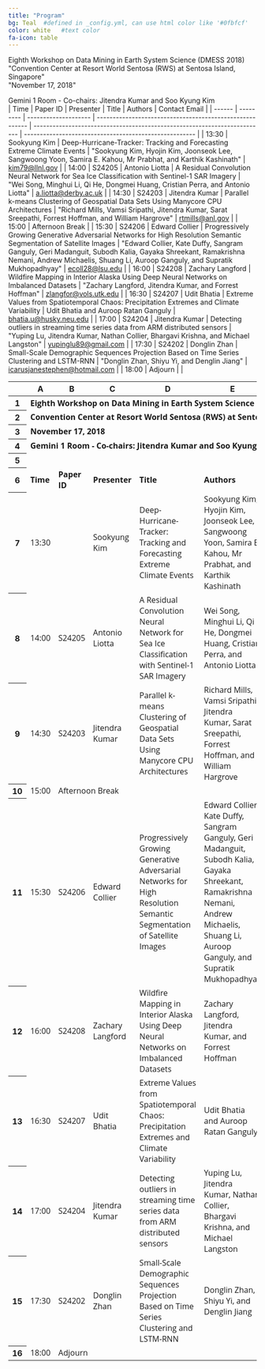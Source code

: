 ```yaml
---
title: "Program"
bg: Teal  #defined in _config.yml, can use html color like '#0fbfcf'
color: white   #text color
fa-icon: table
---
```

Eighth Workshop on Data Mining in Earth System Science (DMESS 2018)																											
"Convention Center at Resort World Sentosa (RWS) at Sentosa Island, Singapore"																											
"November 17, 2018"																											

Gemini 1 Room - Co-chairs: Jitendra Kumar and Soo Kyung Kim																											
 | Time | Paper ID | Presenter | Title | Authors | Contact Email | 
 | ------ | --------- | -------------------- | -------------------------------------------------------- | ------------------------------------------------------------------------- | ------------------------------------------------------ | 
 | 13:30 | Sookyung Kim | Deep-Hurricane-Tracker: Tracking and Forecasting Extreme Climate Events | "Sookyung Kim, Hyojin Kim, Joonseok Lee, Sangwoong Yoon, Samira E. Kahou, Mr Prabhat, and Karthik Kashinath" | kim79@llnl.gov | 
 | 14:00 | S24205 | Antonio Liotta | A Residual Convolution Neural Network for Sea Ice Classification with Sentinel-1 SAR Imagery | "Wei Song, Minghui Li, Qi He, Dongmei Huang, Cristian Perra, and Antonio Liotta" | a.liotta@derby.ac.uk | 
 | 14:30 | S24203 | Jitendra Kumar | Parallel k-means Clustering of Geospatial Data Sets Using Manycore CPU Architectures | "Richard Mills, Vamsi Sripathi, Jitendra Kumar, Sarat Sreepathi, Forrest Hoffman, and William Hargrove" | rtmills@anl.gov | 
 | 15:00 | Afternoon Break | 
 | 15:30 | S24206 | Edward Collier | Progressively Growing Generative Adversarial Networks for High Resolution Semantic Segmentation of Satellite Images | "Edward Collier, Kate Duffy, Sangram Ganguly, Geri Madanguit, Subodh Kalia, Gayaka Shreekant, Ramakrishna Nemani, Andrew Michaelis, Shuang Li, Auroop Ganguly, and Supratik Mukhopadhyay" | ecoll28@lsu.edu | 
 | 16:00 | S24208 | Zachary Langford | Wildfire Mapping in Interior Alaska Using Deep Neural Networks on Imbalanced Datasets | "Zachary Langford, Jitendra Kumar, and Forrest Hoffman" | zlangfor@vols.utk.edu | 
 | 16:30 | S24207 | Udit Bhatia | Extreme Values from Spatiotemporal Chaos: Precipitation Extremes and Climate Variability | Udit Bhatia and Auroop Ratan Ganguly | bhatia.u@husky.neu.edu | 
 | 17:00 | S24204 | Jitendra Kumar | Detecting outliers in streaming time series data from ARM distributed sensors | "Yuping Lu, Jitendra Kumar, Nathan Collier, Bhargavi Krishna, and Michael Langston" | yupinglu89@gmail.com | 
 | 17:30 | S24202 | Donglin Zhan | Small-Scale Demographic Sequences Projection Based on Time Series Clustering and LSTM-RNN | "Donglin Zhan, Shiyu Yi, and Denglin Jiang" | icarusjanestephen@hotmail.com | 
 | 18:00 | Adjourn | 
 | 

<table class="waffle" cellspacing="0" cellpadding="0"><thead><tr><th class="row-header freezebar-origin-ltr"></th><th id="0C0" style="width:55px" class="column-headers-background">A</th><th id="0C1" style="width:100px" class="column-headers-background">B</th><th id="0C2" style="width:159px" class="column-headers-background">C</th><th id="0C3" style="width:397px" class="column-headers-background">D</th><th id="0C4" style="width:330px" class="column-headers-background">E</th><th id="0C5" style="width:259px" class="column-headers-background">F</th></tr></thead><tbody><tr style='height:20px;'><th id="0R0" style="height: 20px;" class="row-headers-background"><div class="row-header-wrapper" style="line-height: 20px;">1</div></th><td class="s0" dir="ltr" colspan="6"><span style="font-size:12pt;font-family:Open Sans,Arial;font-weight:bold;">Eighth Workshop on Data Mining in Earth System Science (DMESS 2018)</span></td></tr><tr style='height:20px;'><th id="0R1" style="height: 20px;" class="row-headers-background"><div class="row-header-wrapper" style="line-height: 20px;">2</div></th><td class="s0" dir="ltr" colspan="6"><span style="font-size:12pt;font-family:Open Sans,Arial;font-weight:bold;">Convention Center at Resort World Sentosa (RWS) at Sentosa Island, Singapore</span></td></tr><tr style='height:20px;'><th id="0R2" style="height: 20px;" class="row-headers-background"><div class="row-header-wrapper" style="line-height: 20px;">3</div></th><td class="s0" dir="ltr" colspan="6"><span style="font-size:12pt;font-family:Open Sans,Arial;font-weight:bold;">November 17, 2018</span></td></tr><tr style='height:20px;'><th id="0R3" style="height: 20px;" class="row-headers-background"><div class="row-header-wrapper" style="line-height: 20px;">4</div></th><td class="s0" dir="ltr" colspan="6"><span style="font-size:12pt;font-family:Open Sans,Arial;font-weight:bold;">Gemini 1 Room - Co-chairs: Jitendra Kumar and Soo Kyung Kim</span></td></tr><tr style='height:20px;'><th id="0R4" style="height: 20px;" class="row-headers-background"><div class="row-header-wrapper" style="line-height: 20px;">5</div></th><td class="s0" dir="ltr"></td><td class="s0" dir="ltr"></td><td class="s0" dir="ltr"></td><td class="s0" dir="ltr"></td><td class="s0" dir="ltr"></td><td class="s0"></td></tr><tr style='height:20px;'><th id="0R5" style="height: 20px;" class="row-headers-background"><div class="row-header-wrapper" style="line-height: 20px;">6</div></th><td class="s1" dir="ltr"><span style="font-size:12pt;font-family:Open Sans,Arial;font-weight:bold;">Time</span></td><td class="s1" dir="ltr"><span style="font-size:12pt;font-family:Open Sans,Arial;font-weight:bold;">Paper ID</span></td><td class="s1" dir="ltr"><span style="font-size:12pt;font-family:Open Sans,Arial;font-weight:bold;">Presenter</span></td><td class="s1" dir="ltr"><span style="font-size:12pt;font-family:Open Sans,Arial;font-weight:bold;">Title</span></td><td class="s1" dir="ltr"><span style="font-size:12pt;font-family:Open Sans,Arial;font-weight:bold;">Authors</span></td><td class="s1" dir="ltr"><span style="font-size:12pt;font-family:Open Sans,Arial;font-weight:bold;">Contact Email</span></td></tr><tr style='height:20px;'><th id="0R6" style="height: 20px;" class="row-headers-background"><div class="row-header-wrapper" style="line-height: 20px;">7</div></th><td class="s2" dir="ltr"><span style="font-size:12pt;font-family:Open Sans,Arial;">13:30</span></td><td class="s3" dir="ltr"></td><td class="s4" dir="ltr"><span style="font-size:12pt;font-family:Open Sans,Arial;">Sookyung Kim</span></td><td class="s4" dir="ltr"><span style="font-size:12pt;font-family:Open Sans,Arial;">Deep-Hurricane-Tracker: Tracking and Forecasting Extreme Climate Events</span></td><td class="s4" dir="ltr"><span style="font-size:12pt;font-family:Open Sans,Arial;">Sookyung Kim, Hyojin Kim, Joonseok Lee, Sangwoong Yoon, Samira E. Kahou, Mr Prabhat, and Karthik Kashinath</span></td><td class="s4" dir="ltr"><span style="font-size:12pt;font-family:Open Sans,Arial;">kim79@llnl.gov</span></td></tr><tr style='height:20px;'><th id="0R7" style="height: 20px;" class="row-headers-background"><div class="row-header-wrapper" style="line-height: 20px;">8</div></th><td class="s2" dir="ltr"><span style="font-size:12pt;font-family:Open Sans,Arial;">14:00</span></td><td class="s3" dir="ltr"><span style="font-size:12pt;font-family:Open Sans,Arial;">S24205</span></td><td class="s4" dir="ltr"><span style="font-size:12pt;font-family:Open Sans,Arial;">Antonio Liotta</span></td><td class="s4" dir="ltr"><span style="font-size:12pt;font-family:Open Sans,Arial;">A Residual Convolution Neural Network for Sea Ice Classification with Sentinel-1 SAR Imagery</span></td><td class="s4" dir="ltr"><span style="font-size:12pt;font-family:Open Sans,Arial;">Wei Song, Minghui Li, Qi He, Dongmei Huang, Cristian Perra, and Antonio Liotta</span></td><td class="s4" dir="ltr"><span style="font-size:12pt;font-family:Open Sans,Arial;">a.liotta@derby.ac.uk</span></td></tr><tr style='height:20px;'><th id="0R8" style="height: 20px;" class="row-headers-background"><div class="row-header-wrapper" style="line-height: 20px;">9</div></th><td class="s2" dir="ltr"><span style="font-size:12pt;font-family:Open Sans,Arial;">14:30</span></td><td class="s3" dir="ltr"><span style="font-size:12pt;font-family:Open Sans,Arial;">S24203</span></td><td class="s4" dir="ltr"><span style="font-size:12pt;font-family:Open Sans,Arial;">Jitendra Kumar</span></td><td class="s4" dir="ltr"><span style="font-size:12pt;font-family:Open Sans,Arial;">Parallel k-means Clustering of Geospatial Data Sets Using Manycore CPU Architectures</span></td><td class="s4" dir="ltr"><span style="font-size:12pt;font-family:Open Sans,Arial;">Richard Mills, Vamsi Sripathi, Jitendra Kumar, Sarat Sreepathi, Forrest Hoffman, and William Hargrove</span></td><td class="s4" dir="ltr"><span style="font-size:12pt;font-family:Open Sans,Arial;">rtmills@anl.gov</span></td></tr><tr style='height:20px;'><th id="0R9" style="height: 20px;" class="row-headers-background"><div class="row-header-wrapper" style="line-height: 20px;">10</div></th><td class="s2" dir="ltr"><span style="font-size:12pt;font-family:Open Sans,Arial;">15:00</span></td><td class="s4" dir="ltr" colspan="5"><span style="font-size:12pt;font-family:Open Sans,Arial;">Afternoon Break</span></td></tr><tr style='height:20px;'><th id="0R10" style="height: 20px;" class="row-headers-background"><div class="row-header-wrapper" style="line-height: 20px;">11</div></th><td class="s2" dir="ltr"><span style="font-size:12pt;font-family:Open Sans,Arial;">15:30</span></td><td class="s3" dir="ltr"><span style="font-size:12pt;font-family:Open Sans,Arial;">S24206</span></td><td class="s4" dir="ltr"><span style="font-size:12pt;font-family:Open Sans,Arial;">Edward Collier</span></td><td class="s4" dir="ltr"><span style="font-size:12pt;font-family:Open Sans,Arial;">Progressively Growing Generative Adversarial Networks for High Resolution Semantic Segmentation of Satellite Images</span></td><td class="s4" dir="ltr"><span style="font-size:12pt;font-family:Open Sans,Arial;">Edward Collier, Kate Duffy, Sangram Ganguly, Geri Madanguit, Subodh Kalia, Gayaka Shreekant, Ramakrishna Nemani, Andrew Michaelis, Shuang Li, Auroop Ganguly, and Supratik Mukhopadhyay</span></td><td class="s4" dir="ltr"><span style="font-size:12pt;font-family:Open Sans,Arial;">ecoll28@lsu.edu</span></td></tr><tr style='height:20px;'><th id="0R11" style="height: 20px;" class="row-headers-background"><div class="row-header-wrapper" style="line-height: 20px;">12</div></th><td class="s2" dir="ltr"><span style="font-size:12pt;font-family:Open Sans,Arial;">16:00</span></td><td class="s3" dir="ltr"><span style="font-size:12pt;font-family:Open Sans,Arial;">S24208</span></td><td class="s4" dir="ltr"><span style="font-size:12pt;font-family:Open Sans,Arial;">Zachary Langford</span></td><td class="s4" dir="ltr"><span style="font-size:12pt;font-family:Open Sans,Arial;">Wildfire Mapping in Interior Alaska Using Deep Neural Networks on Imbalanced Datasets</span></td><td class="s4" dir="ltr"><span style="font-size:12pt;font-family:Open Sans,Arial;">Zachary Langford, Jitendra Kumar, and Forrest Hoffman</span></td><td class="s4" dir="ltr"><span style="font-size:12pt;font-family:Open Sans,Arial;">zlangfor@vols.utk.edu</span></td></tr><tr style='height:20px;'><th id="0R12" style="height: 20px;" class="row-headers-background"><div class="row-header-wrapper" style="line-height: 20px;">13</div></th><td class="s2" dir="ltr"><span style="font-size:12pt;font-family:Open Sans,Arial;">16:30</span></td><td class="s3" dir="ltr"><span style="font-size:12pt;font-family:Open Sans,Arial;">S24207</span></td><td class="s4" dir="ltr"><span style="font-size:12pt;font-family:Open Sans,Arial;">Udit Bhatia</span></td><td class="s4" dir="ltr"><span style="font-size:12pt;font-family:Open Sans,Arial;">Extreme Values from Spatiotemporal Chaos: Precipitation Extremes and Climate Variability</span></td><td class="s4" dir="ltr"><span style="font-size:12pt;font-family:Open Sans,Arial;">Udit Bhatia and Auroop Ratan Ganguly</span></td><td class="s4" dir="ltr"><span style="font-size:12pt;font-family:Open Sans,Arial;">bhatia.u@husky.neu.edu</span></td></tr><tr style='height:20px;'><th id="0R13" style="height: 20px;" class="row-headers-background"><div class="row-header-wrapper" style="line-height: 20px;">14</div></th><td class="s2" dir="ltr"><span style="font-size:12pt;font-family:Open Sans,Arial;">17:00</span></td><td class="s3" dir="ltr"><span style="font-size:12pt;font-family:Open Sans,Arial;">S24204</span></td><td class="s4" dir="ltr"><span style="font-size:12pt;font-family:Open Sans,Arial;">Jitendra Kumar</span></td><td class="s4" dir="ltr"><span style="font-size:12pt;font-family:Open Sans,Arial;">Detecting outliers in streaming time series data from ARM distributed sensors</span></td><td class="s4" dir="ltr"><span style="font-size:12pt;font-family:Open Sans,Arial;">Yuping Lu, Jitendra Kumar, Nathan Collier, Bhargavi Krishna, and Michael Langston</span></td><td class="s4" dir="ltr"><span style="font-size:12pt;font-family:Open Sans,Arial;">yupinglu89@gmail.com</span></td></tr><tr style='height:20px;'><th id="0R14" style="height: 20px;" class="row-headers-background"><div class="row-header-wrapper" style="line-height: 20px;">15</div></th><td class="s2" dir="ltr"><span style="font-size:12pt;font-family:Open Sans,Arial;">17:30</span></td><td class="s3" dir="ltr"><span style="font-size:12pt;font-family:Open Sans,Arial;">S24202</span></td><td class="s4" dir="ltr"><span style="font-size:12pt;font-family:Open Sans,Arial;">Donglin Zhan</span></td><td class="s4" dir="ltr"><span style="font-size:12pt;font-family:Open Sans,Arial;">Small-Scale Demographic Sequences Projection Based on Time Series Clustering and LSTM-RNN</span></td><td class="s4" dir="ltr"><span style="font-size:12pt;font-family:Open Sans,Arial;">Donglin Zhan, Shiyu Yi, and Denglin Jiang</span></td><td class="s4" dir="ltr"><span style="font-size:12pt;font-family:Open Sans,Arial;">icarusjanestephen@hotmail.com</span></td></tr><tr style='height:20px;'><th id="0R15" style="height: 20px;" class="row-headers-background"><div class="row-header-wrapper" style="line-height: 20px;">16</div></th><td class="s2" dir="ltr"><span style="font-size:12pt;font-family:Open Sans,Arial;">18:00</span></td><td class="s4" dir="ltr" colspan="5"><span style="font-size:12pt;font-family:Open Sans,Arial;">Adjourn</span></td></tr></tbody></table></div>

